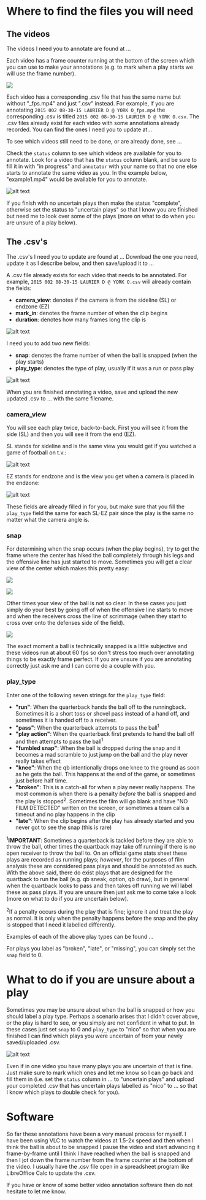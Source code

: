 # Where to find the files you will need

## The videos

The videos I need you to annotate are found at ...

Each video has a frame counter running at the bottom of the screen which you can use to make your annotations (e.g. to mark when a play starts we will use the frame number).

![](test_gif.gif)

Each video has a corresponding .csv file that has the same name but without "\_fps.mp4" and just ".csv" instead. For example, if you are annotating `2015 002 08-30-15 LAURIER D @ YORK O_fps.mp4` the corresponding .csv is titled `2015 002 08-30-15 LAURIER D @ YORK O.csv`. The .csv files already exist for each video with some annotations already recorded. You can find the ones I need you to update at...

To see which videos still need to be done, or are already done, see ...

Check the `status` column to see which videos are available for you to annotate. Look for a video that has the `status` column blank, and be sure to fill it in with "in progress" and `annotator` with your name so that no one else starts to annotate the same video as you. In the example below, "example1.mp4" would be available for you to annotate.

![alt text](video_listing.png)

If you finish with no uncertain plays then make the status "complete", otherwise set the status to "uncertain plays" so that I know you are finished but need me to look over some of the plays (more on what to do when you are unsure of a play below).

## The .csv's

The .csv's I need you to update are found at ... Download the one you need, update it as I describe below, and then save/upload it to ...

A .csv file already exists for each video that needs to be annotated. For example, `2015 002 08-30-15 LAURIER D @ YORK O.csv` will already contain the fields:  
* **camera_view**: denotes if the camera is from the sideline (SL) or endzone (EZ)
* **mark_in**: denotes the frame number of when the clip begins
* **duration**: denotes how many frames long the clip is

![alt text](csv_before.png)

I need you to add two new fields:  
* **snap**: denotes the frame number of when the ball is snapped (when the play starts)
* **play_type**: denotes the type of play, usually if it was a run or pass play

![alt text](csv_after.png)

When you are finished annotating a video, save and upload the new updated .csv to ... with the same filename.

### camera_view

You will see each play twice, back-to-back. First you will see it from the side (SL) and then you will see it from the end (EZ).

SL stands for sideline and is the same view you would get if you watched a game of football on t.v.:

![alt text](sidecut_example.jpeg)

EZ stands for endzone and is the view you get when a camera is placed in the endzone:

![alt text](endcut_example.jpeg)

These fields are already filled in for you, but make sure that you fill the `play_type` field the same for each SL-EZ pair since the play is the same no matter what the camera angle is.

### snap

For determining when the snap occurs (when the play begins), try to get the frame where the center has hiked the ball completely through his legs and the offensive line has just started to move. Sometimes you will get a clear view of the center which makes this pretty easy:

![](clear_snap.gif)

![](clear_snap2.gif)

Other times your view of the ball is not so clear. In these cases you just simply do your best by going off of when the offensive line starts to move and when the receivers cross the line of scrimmage (when they start to cross over onto the defenses side of the field).

![](hard_to_see_snap.gif)

The exact moment a ball is technically snapped is a little subjective and these videos run at about 60 fps so don't stress too much over annotating things to be exactly frame perfect. If you are unsure if you are annotating correctly just ask me and I can come do a couple with you.

### play_type

Enter one of the following seven strings for the `play_type` field:  
* **"run"**: When the quarterback hands the ball off to the runningback. Sometimes it is a short toss or shovel pass instead of a hand off, and sometimes it is handed off to a receiver.
* **"pass"**: When the quarterback attempts to pass the ball<sup>1</sup>
* **"play action"**: When the quarterback first pretends to hand the ball off and then attempts to pass the ball<sup>1</sup>
* **"fumbled snap"**: When the ball is dropped during the snap and it becomes a mad scramble to just jump on the ball and the play never really takes effect
* **"knee"**: When the qb intentionally drops one knee to the ground as soon as he gets the ball. This happens at the end of the game, or sometimes just before half time.
* **"broken"**: This is a catch-all for when a play never really happens. The most common is when there is a penalty *before* the ball is snapped and the play is stopped<sup>2</sup>. Sometimes the film will go blank and have "NO FILM DETECTED" written on the screen, or sometimes a team calls a timeout and no play happens in the clip
* **"late"**: When the clip begins after the play has already started and you never got to see the snap (this is rare)

<sup>1</sup>**IMPORTANT**: Sometimes a quarterback is tackled before they are able to throw the ball, other times the quartback may take off running if there is no open receiver to throw the ball to. On an official game stats sheet these plays are recorded as running plays; *however*, for the purposes of film analysis these are considered pass plays and should be annotated as such.  
With the above said, there do exist plays that are designed for the quartback to run the ball (e.g. qb sneak, option, qb draw), but in general when the quartback looks to pass and then takes off running we will label these as pass plays. If you are unsure then just ask me to come take a look (more on what to do if you are uncertain below).

<sup>2</sup>If a penalty occurs during the play that is fine; ignore it and treat the play as normal. It is only when the penalty happens before the snap and the play is stopped that I need it labelled differently.

Examples of each of the above play types can be found ...

For plays you label as "broken", "late", or "missing", you can simply set the `snap` field to 0.

# What to do if you are unsure about a play

Sometimes you may be unsure about when the ball is snapped or how you should label a play type. Perhaps a scenario arises that I didn't cover above, or the play is hard to see, or you simply are not confident in what to put. In these cases just set `snap` to 0 and `play_type` to "nico" so that when you are finished I can find which plays you were uncertain of from your newly saved/uploaded .csv.

![alt text](uncertain_csv.png)

Even if in one video you have many plays you are uncertain of that is fine. Just make sure to mark which ones and let me know so I can go back and fill them in (i.e. set the `status` column in ... to "uncertain plays" and upload your completed .csv that has uncertain plays labelled as "nico" to ... so that I know which plays to double check for you).

# Software

So far these annotations have been a very manual process for myself. I have been using VLC to watch the videos at 1.5-2x speed and then when I think the ball is about to be snapped I pause the video and start advancing it frame-by-frame until I think I have reached when the ball is snapped and then I jot down the frame number from the frame counter at the bottom of the video. I usually have the .csv file open in a spreadsheet program like LibreOffice Calc to update the .csv.

If you have or know of some better video annotation software then do not hesitate to let me know.
